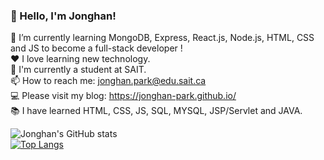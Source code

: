 ### 👋 Hello, I'm Jonghan!

🌱 I’m currently learning MongoDB, Express, React.js, Node.js, HTML, CSS and JS to become a full-stack developer !   
❤️ I love learning new technology.  
📝 I'm currently a student at SAIT.  
📫 How to reach me: jonghan.park@edu.sait.ca  
💻 Please visit my blog: https://jonghan-park.github.io/  
📚 I have learned HTML, CSS, JS, SQL, MYSQL, JSP/Servlet and JAVA.

![Jonghan's GitHub stats](https://github-readme-stats.vercel.app/api?username=Jonghan-park&count_private=true&show_icons=true&theme=radical)  
[![Top Langs](https://github-readme-stats.vercel.app/api/top-langs/?username=Jonghan-park&theme=radical&layout=compact)](https://github.com/Jonghan-park/github-readme-stats)

<!--

- 🔭 I’m currently working on ...
- 🌱 I’m currently learning ...
- 👯 I’m looking to collaborate on ...
- 🤔 I’m looking for help with ...
- 💬 Ask me about ...
- 📫 How to reach me: ...
- 😄 Pronouns: ...
- ⚡ Fun fact: ...
-->
 
